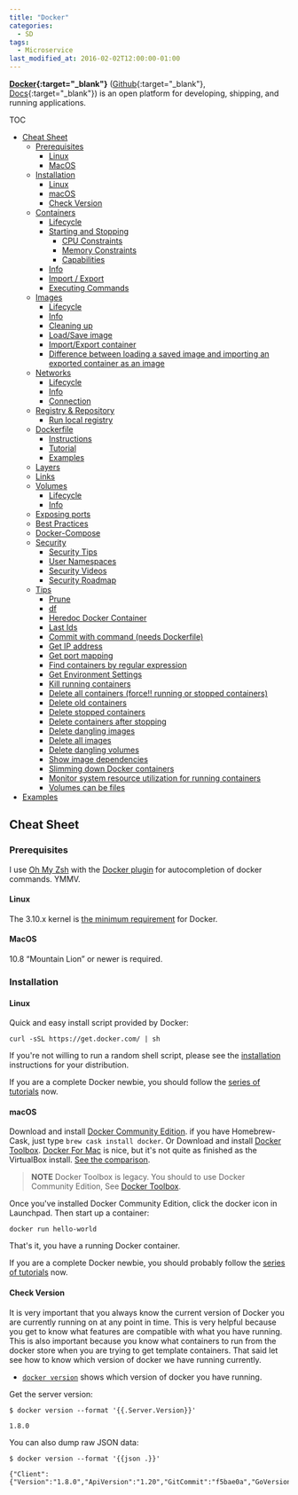 ```yaml
---
title: "Docker"
categories:
  - SD
tags:
  - Microservice
last_modified_at: 2016-02-02T12:00:00-01:00
---
```


**[Docker](https://www.docker.com/){:target="_blank"}** ([Github](https://github.com/docker){:target="_blank"}, [Docs](https://docs.docker.com/get-started/overview/){:target="_blank"}) is an open platform for developing, shipping, and running applications.

TOC

- [Cheat Sheet](#cheat-sheet)
  - [Prerequisites](#prerequisites)
    - [Linux](#linux)
    - [MacOS](#macos)
  - [Installation](#installation)
    - [Linux](#linux-1)
    - [macOS](#macos-1)
    - [Check Version](#check-version)
  - [Containers](#containers)
    - [Lifecycle](#lifecycle)
    - [Starting and Stopping](#starting-and-stopping)
      - [CPU Constraints](#cpu-constraints)
      - [Memory Constraints](#memory-constraints)
      - [Capabilities](#capabilities)
    - [Info](#info)
    - [Import / Export](#import--export)
    - [Executing Commands](#executing-commands)
  - [Images](#images)
    - [Lifecycle](#lifecycle-1)
    - [Info](#info-1)
    - [Cleaning up](#cleaning-up)
    - [Load/Save image](#loadsave-image)
    - [Import/Export container](#importexport-container)
    - [Difference between loading a saved image and importing an exported container as an image](#difference-between-loading-a-saved-image-and-importing-an-exported-container-as-an-image)
  - [Networks](#networks)
    - [Lifecycle](#lifecycle-2)
    - [Info](#info-2)
    - [Connection](#connection)
  - [Registry & Repository](#registry--repository)
    - [Run local registry](#run-local-registry)
  - [Dockerfile](#dockerfile)
    - [Instructions](#instructions)
    - [Tutorial](#tutorial)
    - [Examples](#examples)
  - [Layers](#layers)
  - [Links](#links)
  - [Volumes](#volumes)
    - [Lifecycle](#lifecycle-3)
    - [Info](#info-3)
  - [Exposing ports](#exposing-ports)
  - [Best Practices](#best-practices)
  - [Docker-Compose](#docker-compose)
  - [Security](#security)
    - [Security Tips](#security-tips)
    - [User Namespaces](#user-namespaces)
    - [Security Videos](#security-videos)
    - [Security Roadmap](#security-roadmap)
  - [Tips](#tips)
    - [Prune](#prune)
    - [df](#df)
    - [Heredoc Docker Container](#heredoc-docker-container)
    - [Last Ids](#last-ids)
    - [Commit with command (needs Dockerfile)](#commit-with-command-needs-dockerfile)
    - [Get IP address](#get-ip-address)
    - [Get port mapping](#get-port-mapping)
    - [Find containers by regular expression](#find-containers-by-regular-expression)
    - [Get Environment Settings](#get-environment-settings)
    - [Kill running containers](#kill-running-containers)
    - [Delete all containers (force!! running or stopped containers)](#delete-all-containers-force-running-or-stopped-containers)
    - [Delete old containers](#delete-old-containers)
    - [Delete stopped containers](#delete-stopped-containers)
    - [Delete containers after stopping](#delete-containers-after-stopping)
    - [Delete dangling images](#delete-dangling-images)
    - [Delete all images](#delete-all-images)
    - [Delete dangling volumes](#delete-dangling-volumes)
    - [Show image dependencies](#show-image-dependencies)
    - [Slimming down Docker containers](#slimming-down-docker-containers)
    - [Monitor system resource utilization for running containers](#monitor-system-resource-utilization-for-running-containers)
    - [Volumes can be files](#volumes-can-be-files)
- [Examples](#examples-1)


## Cheat Sheet

### Prerequisites

I use [Oh My Zsh](https://github.com/robbyrussell/oh-my-zsh) with the [Docker plugin](https://github.com/robbyrussell/oh-my-zsh/wiki/Plugins#docker) for autocompletion of docker commands. YMMV.

#### Linux

The 3.10.x kernel is [the minimum requirement](https://docs.docker.com/engine/installation/binaries/#check-kernel-dependencies) for Docker.

#### MacOS

10.8 “Mountain Lion” or newer is required.

### Installation

#### Linux

Quick and easy install script provided by Docker:

```shell
curl -sSL https://get.docker.com/ | sh
```

If you're not willing to run a random shell script, please see the [installation](https://docs.docker.com/engine/installation/linux/) instructions for your distribution.

If you are a complete Docker newbie, you should follow the [series of tutorials](https://docs.docker.com/engine/getstarted/) now.

#### macOS

Download and install [Docker Community Edition](https://www.docker.com/community-edition). if you have Homebrew-Cask, just type `brew cask install docker`. Or Download and install [Docker Toolbox](https://docs.docker.com/toolbox/overview/).  [Docker For Mac](https://docs.docker.com/docker-for-mac/) is nice, but it's not quite as finished as the VirtualBox install.  [See the comparison](https://docs.docker.com/docker-for-mac/docker-toolbox/).

> **NOTE** Docker Toolbox is legacy. You should to use Docker Community Edition, See [Docker Toolbox](https://docs.docker.com/toolbox/overview/).

Once you've installed Docker Community Edition, click the docker icon in Launchpad. Then start up a container:

```shell
docker run hello-world
```

That's it, you have a running Docker container.

If you are a complete Docker newbie, you should probably follow the [series of tutorials](https://docs.docker.com/engine/getstarted/) now.

#### Check Version

It is very important that you always know the current version of Docker you are currently running on at any point in time. This is very helpful because you get to know what features are compatible with what you have running. This is also important because you know what containers to run from the docker store when you are trying to get template containers. That said let see how to know which version of docker we have running currently.

* [`docker version`](https://docs.docker.com/engine/reference/commandline/version/) shows which version of docker you have running.

Get the server version:

```shell
$ docker version --format '{{.Server.Version}}'

1.8.0
```

You can also dump raw JSON data:

```shell
$ docker version --format '{{json .}}'

{"Client":{"Version":"1.8.0","ApiVersion":"1.20","GitCommit":"f5bae0a","GoVersion":"go1.4.2","Os":"linux","Arch":"am"}
```

